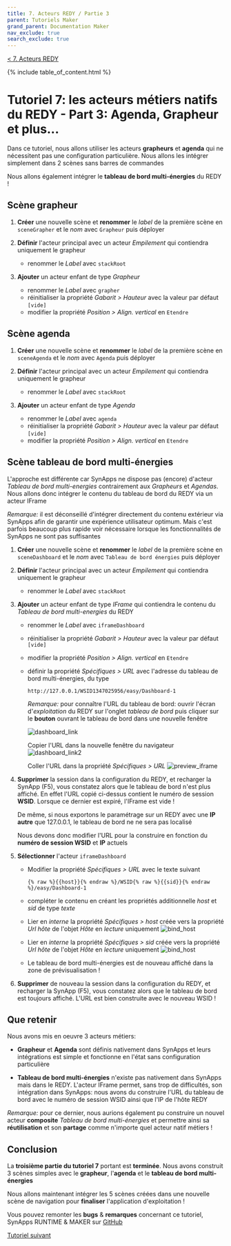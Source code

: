 ```yaml
---
title: 7. Acteurs REDY / Partie 3
parent: Tutoriels Maker
grand_parent: Documentation Maker
nav_exclude: true
search_exclude: true
---
```


[< 7. Acteurs REDY](./index.md)

{% include table_of_content.html %}

# Tutoriel 7: les acteurs métiers natifs du REDY - Part 3: **Agenda**, **Grapheur** et **plus...**

Dans ce tutoriel, nous allons utiliser les acteurs **grapheurs** et **agenda** qui ne nécessitent pas une configuration particulière. Nous allons les intégrer simplement dans 2 scènes sans barres de commandes

Nous allons également intégrer le **tableau de bord multi-énergies** du REDY !

## Scène **grapheur**

1. **Créer** une nouvelle scène et **renommer** le _label_ de la première scène en ```sceneGrapher``` et le _nom_ avec ```Grapheur``` puis déployer

2. **Définir** l'acteur principal avec un acteur _Empilement_ qui contiendra uniquement le grapheur

    * renommer le _Label_ avec ```stackRoot```

3. **Ajouter** un acteur enfant de type _Grapheur_

    * renommer le _Label_ avec ```grapher```
    * réinitialiser la propriété _Gabarit > Hauteur_ avec la valeur par défaut ```[vide]```
    * modifier la propriété _Position > Align. vertical_ en ```Etendre```

## Scène **agenda**

1. **Créer** une nouvelle scène et **renommer** le _label_ de la première scène en ```sceneAgenda``` et le _nom_ avec ```Agenda``` puis déployer

2. **Définir** l'acteur principal avec un acteur _Empilement_ qui contiendra uniquement le grapheur

    * renommer le _Label_ avec ```stackRoot```

3. **Ajouter** un acteur enfant de type _Agenda_

    * renommer le _Label_ avec ```agenda```
    * réinitialiser la propriété _Gabarit > Hauteur_ avec la valeur par défaut ```[vide]```
    * modifier la propriété _Position > Align. vertical_ en ```Etendre```

## Scène **tableau de bord multi-énergies**

L'approche est différente car SynApps ne dispose pas (encore) d'acteur _Tableau de bord multi-energies_ contrairement aux _Grapheurs_ et _Agendas_. Nous allons donc intégrer le contenu du tableau de bord du REDY via un acteur IFrame

_Remarque:_ il est déconseillé d'intégrer directement du contenu extérieur via SynApps afin de garantir une expérience utilisateur optimum. Mais c'est parfois beaucoup plus rapide voir nécessaire lorsque les fonctionnalités de SynApps ne sont pas suffisantes

1. **Créer** une nouvelle scène et **renommer** le _label_ de la première scène en ```sceneDashboard``` et le _nom_ avec ```Tableau de bord énergies``` puis déployer

2. **Définir** l'acteur principal avec un acteur _Empilement_ qui contiendra uniquement le grapheur

    * renommer le _Label_ avec ```stackRoot```

3. **Ajouter** un acteur enfant de type _IFrame_ qui contiendra le contenu du _Tableau de bord multi-energies_ du REDY

    * renommer le _Label_ avec ```iframeDashboard```
    * réinitialiser la propriété _Gabarit > Hauteur_ avec la valeur par défaut ```[vide]```
    * modifier la propriété _Position > Align. vertical_ en ```Etendre```
    * définir la propriété _Spécifiques > URL_ avec l'adresse du tableau de bord multi-énergies, du type

        ```TEXT
        http://127.0.0.1/WSID1347025956/easy/Dashboard-1
        ```

        _Remarque:_ pour connaître l'URL du tableau de bord: ouvrir l'écran d'_exploitation_ du REDY sur l'onglet _tableau de bord_ puis cliquer  sur le **bouton** ouvrant le tableau de bord dans une nouvelle fenêtre

        ![dashboard_link](assets/dashboard_link.png)

        Copier l'URL dans la nouvelle fenêtre du navigateur
        ![dashboard_link2](assets/dashboard_link2.png)

        Coller l'URL dans la propriété _Spécifiques > URL_
        ![preview_iframe](assets/preview_iframe.png)

4. **Supprimer** la session dans la configuration du REDY, et recharger la SynApp (F5), vous constatez alors que le tableau de bord n'est plus affiché. En effet l'URL copié ci-dessus contient le numéro de session **WSID**. Lorsque ce dernier est expiré, l'IFrame est vide !

    De même, si nous exportons le paramétrage sur un REDY avec une **IP autre** que 127.0.0.1, le tableau de bord ne ne sera pas localisé

    Nous devons donc modifier l'URL pour la construire en fonction du **numéro de session WSID** et **IP** actuels

5. **Sélectionner** l'acteur ```iframeDashboard```

    * Modifier la propriété _Spécifiques > URL_ avec le texte suivant

        ```TEXT
        {% raw %}{{host}}{% endraw %}/WSID{% raw %}{{sid}}{% endraw %}/easy/Dashboard-1
        ```

    * compléter le contenu en créant les propriétés additionnelle _host_ et _sid_ de type _texte_

    * Lier en _interne_ la propriété _Spécifiques > host_ créée vers la propriété _Url hôte_ de l'objet _Hôte_ en _lecture_ uniquement
        ![bind_host](assets/bind_host.png)

    * Lier en _interne_ la propriété _Spécifiques > sid_ créée vers la propriété _Url hôte_ de l'objet _Hôte_ en _lecture_ uniquement
        ![bind_host](assets/bind_sid.png)

    * Le tableau de bord multi-énergies est de nouveau affiché dans la zone de prévisualisation !

6. **Supprimer** de nouveau la session dans la configuration du REDY, et recharger la SynApp (F5), vous constatez alors que le tableau de bord est toujours affiché. L'URL est bien construite avec le nouveau WSID !

## Que retenir

Nous avons mis en oeuvre 3 acteurs métiers:

* **Grapheur** et **Agenda** sont définis nativement dans SynApps et leurs intégrations est simple et fonctionne en l'état sans configuration particulière

* **Tableau de bord multi-énergies** n'existe pas nativement dans SynApps mais dans le REDY. L'acteur IFrame permet, sans trop de difficultés, son intégration dans SynApps: nous avons du construire l'URL du tableau de bord avec le numéro de session WSID ainsi que l'IP de l'hôte REDY

_Remarque:_ pour ce dernier, nous aurions également pu construire un nouvel acteur **composite** _Tableau de bord multi-énergies_ et permettre ainsi sa **réutilisation** et son **partage** comme n'importe quel acteur natif métiers !

## Conclusion

La **troisième partie du tutoriel 7** portant est **terminée**. Nous avons construit 3 scènes simples avec le **grapheur**, l'**agenda** et le **tableau de bord multi-énergies**

Nous allons maintenant intégrer les 5 scènes créées dans une nouvelle scène de navigation pour **finaliser** l'application d'exploitation !

Vous pouvez remonter les **bugs** & **remarques** concernant ce tutoriel, SynApps RUNTIME & MAKER sur [GitHub](https://github.com/witsa/synapps/issues)

[Tutoriel suivant](part4.md)
